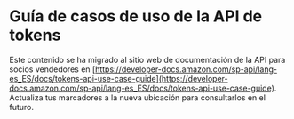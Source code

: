 # Guía de casos de uso de la API de tokens

Este contenido se ha migrado al sitio web de documentación de la API para socios vendedores en 
[https://developer-docs.amazon.com/sp-api/lang-es_ES/docs/tokens-api-use-case-guide](https://developer-docs.amazon.com/sp-api/lang-es_ES/docs/tokens-api-use-case-guide).
Actualiza tus marcadores a la nueva ubicación para consultarlos en el futuro.
